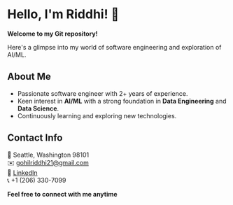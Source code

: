 # Hello, I'm Riddhi! 👋

**Welcome to my Git repository!** 

Here's a glimpse into my world of software engineering and exploration of AI/ML.  


**About Me**
---
* Passionate software engineer with 2+ years of experience. 
* Keen interest in **AI/ML** with a strong foundation in **Data Engineering** and **Data Science**.
* Continuously learning and exploring new technologies.


**Contact Info**
---
📍 Seattle, Washington 98101  
✉️ [gohilriddhi21@gmail.com](mailto:gohilriddhi21@gmail.com)  
🔗 [LinkedIn](https://www.linkedin.com/in/riddhigohil)  
📞 +1 (206) 330-7099 



**Feel free to connect with me anytime**
